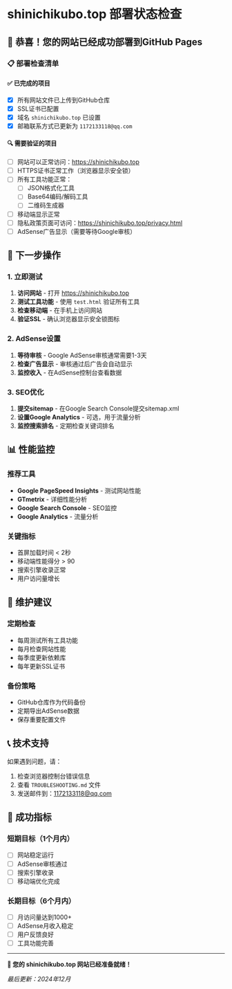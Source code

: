 # shinichikubo.top 部署状态检查

## 🎉 恭喜！您的网站已经成功部署到GitHub Pages

### 📋 部署检查清单

#### ✅ 已完成的项目
- [x] 所有网站文件已上传到GitHub仓库
- [x] SSL证书已配置
- [x] 域名 `shinichikubo.top` 已设置
- [x] 邮箱联系方式已更新为 `1172133118@qq.com`

#### 🔍 需要验证的项目
- [ ] 网站可以正常访问：https://shinichikubo.top
- [ ] HTTPS证书正常工作（浏览器显示安全锁）
- [ ] 所有工具功能正常：
  - [ ] JSON格式化工具
  - [ ] Base64编码/解码工具
  - [ ] 二维码生成器
- [ ] 移动端显示正常
- [ ] 隐私政策页面可访问：https://shinichikubo.top/privacy.html
- [ ] AdSense广告显示（需要等待Google审核）

## 🚀 下一步操作

### 1. 立即测试
1. **访问网站** - 打开 https://shinichikubo.top
2. **测试工具功能** - 使用 `test.html` 验证所有工具
3. **检查移动端** - 在手机上访问网站
4. **验证SSL** - 确认浏览器显示安全锁图标

### 2. AdSense设置
1. **等待审核** - Google AdSense审核通常需要1-3天
2. **检查广告显示** - 审核通过后广告会自动显示
3. **监控收入** - 在AdSense控制台查看数据

### 3. SEO优化
1. **提交sitemap** - 在Google Search Console提交sitemap.xml
2. **设置Google Analytics** - 可选，用于流量分析
3. **监控搜索排名** - 定期检查关键词排名

## 📊 性能监控

### 推荐工具
- **Google PageSpeed Insights** - 测试网站性能
- **GTmetrix** - 详细性能分析
- **Google Search Console** - SEO监控
- **Google Analytics** - 流量分析

### 关键指标
- 首屏加载时间 < 2秒
- 移动端性能得分 > 90
- 搜索引擎收录正常
- 用户访问量增长

## 🔧 维护建议

### 定期检查
- 每周测试所有工具功能
- 每月检查网站性能
- 每季度更新依赖库
- 每年更新SSL证书

### 备份策略
- GitHub仓库作为代码备份
- 定期导出AdSense数据
- 保存重要配置文件

## 📞 技术支持

如果遇到问题，请：
1. 检查浏览器控制台错误信息
2. 查看 `TROUBLESHOOTING.md` 文件
3. 发送邮件到：1172133118@qq.com

## 🎯 成功指标

### 短期目标（1个月内）
- [ ] 网站稳定运行
- [ ] AdSense审核通过
- [ ] 搜索引擎收录
- [ ] 移动端优化完成

### 长期目标（6个月内）
- [ ] 月访问量达到1000+
- [ ] AdSense月收入稳定
- [ ] 用户反馈良好
- [ ] 工具功能完善

---

**🎉 您的 shinichikubo.top 网站已经准备就绪！**

*最后更新：2024年12月*
